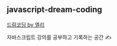 ## javascript-dream-coding



[드림코딩 by 엘리](https://youtu.be/wcsVjmHrUQg)

자바스크립트 강의를 공부하고 기록하는 공간 ✍
